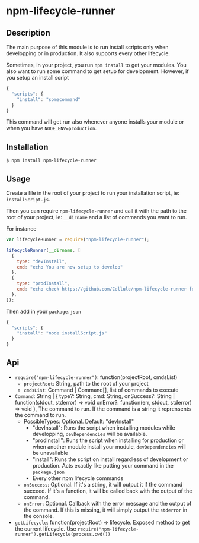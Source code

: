 # npm-lifecycle-runner

## Description
The main purpose of this module is to run install scripts only when developping or in production.
It also supports every other lifecycle.

Sometimes, in your project, you run `npm install` to get your modules. You also want to run some command to get setup for development. However, if you setup an install script
```js
{
  "scripts": {
    "install": "somecommand"
  }
}
```
This command will get run also whenever anyone installs your module or when you have `NODE_ENV=production`.

## Installation
```
$ npm install npm-lifecycle-runner
```

## Usage
Create a file in the root of your project to run your installation script, ie: `installScript.js`.

Then you can require `npm-lifecycle-runner` and call it with the path to the root of your project, ie: `__dirname` and a list of commands you want to run.

For instance
```js
var lifecycleRunner = require("npm-lifecycle-runner");

lifecycleRunner(__dirname, [
  {
    type: "devInstall",
    cmd: "echo You are now setup to develop"
  },
  {
    type: "prodInstall",
    cmd: "echo check https://github.com/Cellule/npm-lifecycle-runner for details"
  },
]);
```

Then add in your `package.json`
```js
{
  "scripts": {
    "install": "node installScript.js"
  }
}
```

## Api

- `require("npm-lifecycle-runner")`: function(projectRoot, cmdsList)
  - `projectRoot`: String, path to the root of your project
  - `cmdsList`: Command | Command[], list of commands to execute
- `Command`: String | {
    type?: String,
    cmd: String,
    onSuccess?: String | function(stdout, stderror) => void
    onError?: function(err, stdout, stderror) => void
  }, The command to run. If the command is a string it reprensents the command to run.
  - PossibleTypes: Optional. Default: "devInstall"
    - "devInstall": Runs the script when installing modules while developping, `devDependencies` will be available.
    - "prodInstall": Runs the script when installing for production or when another module install your module, `devDependencies` will be unavailable
    - "install": Runs the script on install regardless of development or production. Acts exactly like putting your command in the `package.json`
    - Every other npm lifecycle commands
  - `onSuccess`: Optional. If it's a string, it will output it if the command succeed. If it's a function, it will be called back with the output of the command.
  - `onError`: Optional. Callback with the error message and the output of the command. If this is missing, it will simply output the `stderror` in the console.
- `getLifecycle`: function(projectRoot) => lifecycle. Exposed method to get the current lifecycle. Use `require("npm-lifecycle-runner").getLifecycle(process.cwd())`
